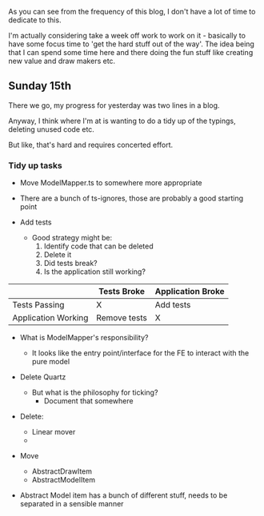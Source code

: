 As you can see from the frequency of this blog, I don't have a lot of time to dedicate to this.

I'm actually considering take a week off work to work on it - basically to have some focus time to 'get the hard stuff out of the way'. The idea being that I can spend some time here and there doing the fun stuff like creating new value and draw makers etc.

## Sunday 15th

There we go, my progress for yesterday was two lines in a blog.

Anyway, I think where I'm at is wanting to do a tidy up of the typings, deleting unused code etc.

But like, that's hard and requires concerted effort.

### Tidy up tasks

- Move ModelMapper.ts to somewhere more appropriate

- There are a bunch of ts-ignores, those are probably a good starting point

- Add tests
  - Good strategy might be:
    1. Identify code that can be deleted
    2. Delete it
    3. Did tests break?
    4. Is the application still working?

|                     | Tests Broke  | Application Broke |
| ------------------- | ------------ | ----------------- |
| Tests Passing       | X            | Add tests         |
| Application Working | Remove tests | X                 |

- What is ModelMapper's responsibility?

  - It looks like the entry point/interface for the FE to interact with the pure model

- Delete Quartz

  - But what is the philosophy for ticking?
    - Document that somewhere

- Delete:

  - Linear mover
  -

- Move

  - AbstractDrawItem
  - AbstractModelItem

- Abstract Model item has a bunch of different stuff, needs to be separated in a sensible manner

